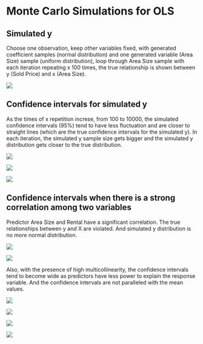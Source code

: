 # Monte Carlo Simulations for OLS
## Simulated y
Choose one observation, keep other variables fixed, with generated coefficient samples (normal distribution) and one generated variable (Area Size) sample (uniform distribution), loop through Area Size sample with each iteration repeating x 100 times, the true relationship is shown between y (Sold Price) and x (Area Size).

![](images/simulated_y_as_x_inreases.png)

## Confidence intervals for simulated y
As the times of x repetition increse, from 100 to 10000, the simulated confidence intervals (95%) tend to have less fluctuation and are closer to straight lines (which are the true confidence intervals for the simulated y). In each iteration, the simulated y sample size gets bigger and the simulated y distribution gets closer to the true distribution.

![](images/confidence_interval_x_repeat_100.png)

![](images/confidence_interval_x_repeat_1000.png)

![](images/confidence_interval_x_repeat_10000.png)

## Confidence intervals when there is a strong correlation among two variables

Predictor Area Size and Rental have a significant correlation.
The true relationships between y and X are violated. And simulated y distribution is no more normal distribution.

![](images/simulated_y_as_area_size_increases.png)

![](images/simulated_y_as_rental_increases.png)

Also, with the presence of high multicollinearity, the confidence intervals tend to become wide as predictors have less power to explain the response variable. And the confidence intervals are not paralleled with the mean values.

![](images/CI_x_repeat_100_area_size.png)

![](images/CI_x_repeat_10000_area_size.png)

![](images/CI_x_repeat_100_rental.png)

![](images/CI_x_repeat_10000_rental.png)
